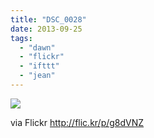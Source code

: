 ```yaml
---
title: "DSC_0028"
date: 2013-09-25
tags: 
  - "dawn"
  - "flickr"
  - "ifttt"
  - "jean"
---
```


![](http://farm8.staticflickr.com/7299/9927089353_bee4fe7689_b.jpg)  

  
  
via Flickr http://flic.kr/p/g8dVNZ
